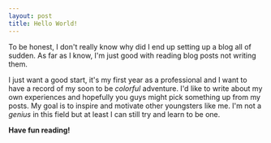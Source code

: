 ```yaml
---
layout: post
title: Hello World!
---
```


To be honest, I don't really know why did I end up setting up a blog all of sudden. As far as I know, I'm just good with reading blog posts not writing them.  
  
I just want a good start, it's my first year as a professional and I want to have a record of my soon to be _colorful_ adventure. I'd like to write about my own experiences
and hopefully you guys might pick something up from my posts. My goal is to inspire and motivate other youngsters like me. I'm not a _genius_ in this field but at least I can still try and learn to be one.

**Have fun reading!**